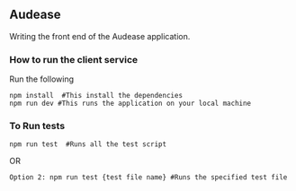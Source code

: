## Audease 

Writing the front end of the Audease application.

### How to run the client service
Run the following
```
npm install  #This install the dependencies
npm run dev #This runs the application on your local machine
```

### To Run tests
```
npm run test  #Runs all the test script
```
OR
```
Option 2: npm run test {test file name} #Runs the specified test file
```